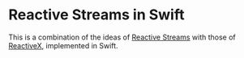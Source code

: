 # Reactive Streams in Swift
This is a combination of the ideas of [Reactive Streams](http://www.reactive-streams.org) with those of [ReactiveX](http://reactivex.io/intro.html), implemented in Swift.

